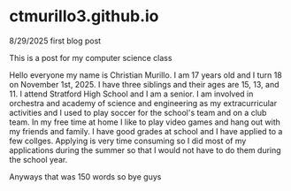 # ctmurillo3.github.io
8/29/2025 first blog post

This is a post for my computer science class

Hello everyone my name is Christian Murillo. I am 17 years old and I turn 18 on November 1st, 2025. I have three siblings and their ages are 15, 13, and 11. I attend Stratford High School and I am a senior. I am involved in orchestra and academy of science and engineering as my extracurricular activities and I used to play soccer for the school's team and on a club team. In my free time at home I like to play video games and hang out with my friends and family. I have good grades at school and I have applied to a few collges. Applying is very time consuming so I did most of my applications during the summer so that I would not have to do them during the school year.

Anyways that was 150 words so bye guys
